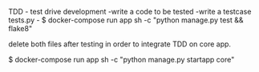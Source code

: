 TDD - test drive development
	-write a code to be tested
	-write a testcase tests.py
	- $ docker-compose run app sh -c "python manage.py test && flake8"

delete both files after testing in order to integrate TDD on core app.

$ docker-compose run app sh -c "python manage.py startapp core"